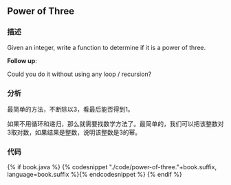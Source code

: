 ## Power of Three


### 描述

Given an integer, write a function to determine if it is a power of three.

**Follow up**:

Could you do it without using any loop / recursion?


### 分析

最简单的方法，不断除以3，看最后能否得到1。

如果不用循环和递归，那么就需要找数学方法了。最简单的，我们可以把该整数对3取对数，如果结果是整数，说明该整数是3的幂。


### 代码

{% if book.java %}
{% codesnippet "./code/power-of-three."+book.suffix, language=book.suffix %}{% endcodesnippet %}
{% endif %}
